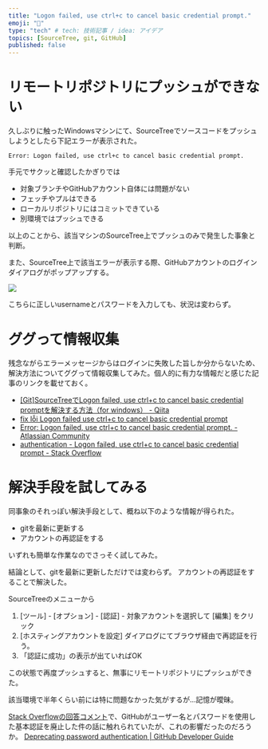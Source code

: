 ```yaml
---
title: "Logon failed, use ctrl+c to cancel basic credential prompt."
emoji: "🔑"
type: "tech" # tech: 技術記事 / idea: アイデア
topics: [SourceTree, git, GitHub]
published: false
---
```

# リモートリポジトリにプッシュができない

久しぶりに触ったWindowsマシンにて、SourceTreeでソースコードをプッシュしようとしたら下記エラーが表示された。

```
Error: Logon failed, use ctrl+c to cancel basic credential prompt.
```

手元でサクッと確認したかぎりでは
- 対象ブランチやGitHubアカウント自体には問題がない
- フェッチやプルはできる
- ローカルリポジトリにはコミットできている
- 別環境ではプッシュできる

以上のことから、該当マシンのSourceTree上でプッシュのみで発生した事象と判断。

また、SourceTree上で該当エラーが表示する際、GitHubアカウントのログインダイアログがポップアップする。

![](https://storage.googleapis.com/zenn-user-upload/725a7d015510eb1afbf78a5b.jpg)

こちらに正しいusernameとパスワードを入力しても、状況は変わらず。

# ググって情報収集
残念ながらエラーメッセージからはログインに失敗した旨しか分からないため、解決方法についてググって情報収集してみた。個人的に有力な情報だと感じた記事のリンクを載せておく。
- [[Git]SourceTreeでLogon failed, use ctrl+c to cancel basic credential promptを解決する方法（for windows） - Qiita](https://qiita.com/keep-going/items/985f31391a1099c41205)
- [fix lỗi Logon failed use ctrl+c to cancel basic credential prompt](https://ebudezain.com/fix-loi-logon-failed-use-ctrl+c-to-cancel-basic-credential-prompt)
- [Error: Logon failed, use ctrl+c to cancel basic credential prompt. - Atlassian Community](https://community.atlassian.com/t5/Bitbucket-questions/Error-Logon-failed-use-ctrl-c-to-cancel-basic-credential-prompt/qaq-p/1540433)
- [authentication - Logon failed, use ctrl+c to cancel basic credential prompt - Stack Overflow](https://stackoverflow.com/questions/64962533/logon-failed-use-ctrlc-to-cancel-basic-credential-prompt)

# 解決手段を試してみる

同事象のそれっぽい解決手段として、概ね以下のような情報が得られた。

- gitを最新に更新する
- アカウントの再認証をする

いずれも簡単な作業なのでさっそく試してみた。

結論として、gitを最新に更新しただけでは変わらず。
アカウントの再認証をすることで解決した。

SourceTreeのメニューから
1. [ツール] - [オプション] - [認証] - 対象アカウントを選択して [編集] をクリック
2. [ホスティングアカウントを設定] ダイアログにてブラウザ経由で再認証を行う。
3. 「認証に成功」の表示が出ていればOK

この状態で再度プッシュすると、無事にリモートリポジトリにプッシュができた。

該当環境で半年くらい前には特に問題なかった気がするが…記憶が曖昧。

[Stack Overflowの回答コメント](https://stackoverflow.com/a/65331017)で、GitHubがユーザー名とパスワードを使用した基本認証を廃止した件の話に触れられていたが、これの影響だったのだろうか。
[Deprecating password authentication | GitHub Developer Guide](https://developer.github.com/changes/2020-02-14-deprecating-password-auth/)